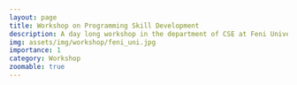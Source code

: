 ```yaml
---
layout: page
title: Workshop on Programming Skill Development
description: A day long workshop in the department of CSE at Feni University was conducted by me and one of my coleague. The workshop was focued on explaining how to improve programming skills for new comers.
img: assets/img/workshop/feni_uni.jpg
importance: 1
category: Workshop
zoomable: true
---
```

